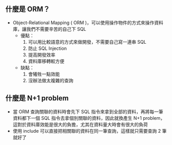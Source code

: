 ## 什麼是 ORM？

- Object-Relational Mapping ( ORM )，可以使用操作物件的方式來操作資料庫，讓我們不需要辛苦的自己下 SQL
  - 優點：
    1. 可以用比較語意的方式來做開發，不需要自己寫一連串 SQL
    2. 防止 SQL Injection
    3. 提高開發效率
    4. 資料庫移轉較方便
  - 缺點：
    1. 會犧牲一點效能
    2. 沒辦法做太複雜的查詢

## 什麼是 N+1 problem 

- 當 ORM 查詢關聯的資料時會先下 SQL 指令來拿到全部的資料，再將每一筆資料都下一個 SQL 指令去拿個別關聯的資料，因此就換產生 N+1 problem，這對於資料庫效能是很大的負擔，尤其在資料量大時會有很大的負荷
- 使用 include 可以直接把相關聯的資料在同一筆查詢，這樣就只需要查詢 2 筆就好了
